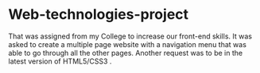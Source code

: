 # Web-technologies-project

That was assigned from my College to increase our front-end skills.
It was asked to create a multiple page website with a navigation menu that was able to go through all the other pages.
Another request was to be in the latest version of HTML5/CSS3 .

